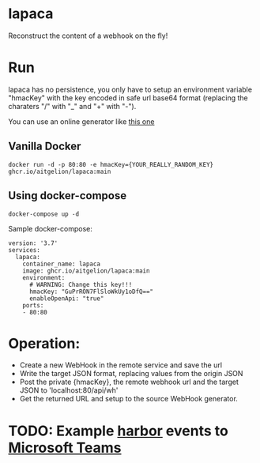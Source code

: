 # lapaca
Reconstruct the content of a webhook on the fly!

# Run
lapaca has no persistence, you only have to setup an environment variable "hmacKey" with the key encoded in safe url base64 format (replacing the charaters "/" with "_" and "+" with "-").

You can use an online generator like [this one](https://generate.plus/en/base64)

## Vanilla Docker
```
docker run -d -p 80:80 -e hmacKey={YOUR_REALLY_RANDOM_KEY} ghcr.io/aitgelion/lapaca:main
```

## Using docker-compose
```
docker-compose up -d
```

Sample docker-compose:

```
version: '3.7'
services:
  lapaca:
    container_name: lapaca
    image: ghcr.io/aitgelion/lapaca:main
    environment:
      # WARNING: Change this key!!!
      hmacKey: "GuPrRON7FlSloWkUy1oDfQ=="
      enableOpenApi: "true"
    ports:
    - 80:80
```

# Operation:
- Create a new WebHook in the remote service and save the url
- Write the target JSON format, replacing values from the origin JSON
- Post the private {hmacKey}, the remote webhook url and the target JSON to 'localhost:80/api/wh'
- Get the returned URL and setup to the source WebHook generator.

# TODO: Example [harbor](https://goharbor.io/docs/2.2.0/working-with-projects/project-configuration/configure-webhooks/) events to [Microsoft Teams](https://docs.microsoft.com/es-es/microsoftteams/platform/webhooks-and-connectors/how-to/connectors-using?tabs=cURL#send-adaptive-cards-using-an-incoming-webhook)
